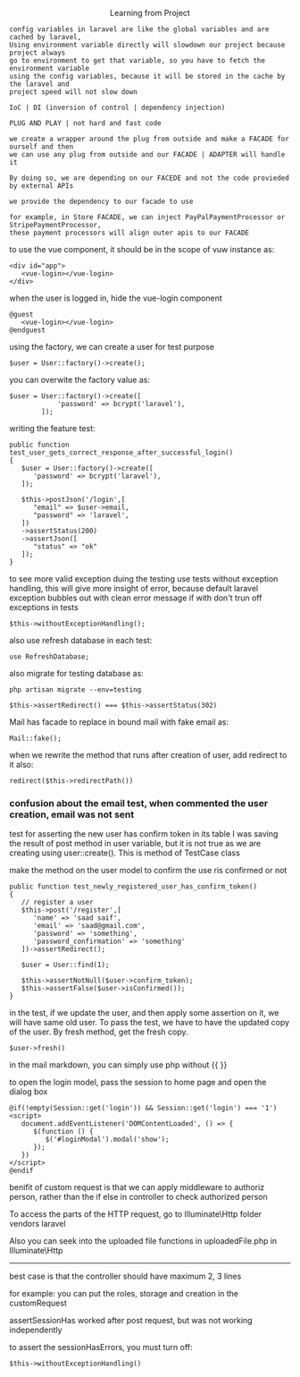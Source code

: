 <p align="center">Learning from Project</p>

```
config variables in laravel are like the global variables and are cached by laravel,
Using environment variable directly will slowdown our project because project always
go to environment to get that variable, so you have to fetch the environment variable
using the config variables, because it will be stored in the cache by the laravel and
project speed will not slow down
```

```
IoC | DI (inversion of control | dependency injection)

PLUG AND PLAY | not hard and fast code

we create a wrapper around the plug from outside and make a FACADE for ourself and then
we can use any plug from outside and our FACADE | ADAPTER will handle it

By doing so, we are depending on our FACEDE and not the code provieded by external APIs

we provide the dependency to our facade to use

for example, in Store FACADE, we can inject PayPalPaymentProcessor or StripePaymentProcessor,
these payment processors will align outer apis to our FACADE

```

to use the vue component, it should be in the scope of vuw instance as:

```
<div id="app">
   <vue-login></vue-login>
</div>

```

when the user is logged in, hide the vue-login component

```
@guest
   <vue-login></vue-login>
@endguest

```

using the factory, we can create a user for test purpose

```
$user = User::factory()->create();

```

you can overwite the factory value as:

```
$user = User::factory()->create([
            'password' => bcrypt('laravel'),
        ]);
```

writing the feature test:

```
public function test_user_gets_correct_response_after_successful_login()
{
   $user = User::factory()->create([
      'password' => bcrypt('laravel'),
   ]);

   $this->postJson('/login',[
      "email" => $user->email,
      "password" => 'laravel',
   ])
   ->assertStatus(200)
   ->assertJson([
      "status" => "ok"
   ]);
}

```

to see more valid exception duing the testing use tests without exception handling, this will give more insight of error,
because default laravel exception bubbles out with clean error message if with don't trun off exceptions in tests

```
$this->withoutExceptionHandling();

```

also use refresh database in each test:

```
use RefreshDatabase;
```

also migrate for testing database as:

```
php artisan migrate --env=testing

```

```
$this->assertRedirect() === $this->assertStatus(302)

```

Mail has facade to replace in bound mail with fake email as:

```
Mail::fake();

```

when we rewrite the method that runs after creation of user, add redirect to it also:

```
redirect($this->redirectPath())

```

### confusion about the email test, when commented the user creation, email was not sent

test for asserting the new user has confirm token in its table
I was saving the result of post method in user variable, but it is not true
as we are creating using user::create(). This is method of TestCase class

make the method on the user model to confirm the use ris confirmed or not

```
public function test_newly_registered_user_has_confirm_token()
{
   // register a user
   $this->post('/register',[
      'name' => 'saad saif',
      'email' => 'saad@gmail.com',
      'password' => 'something',
      'password_confirmation' => 'something'
   ])->assertRedirect();

   $user = User::find(1);

   $this->assertNotNull($user->confirm_token);
   $this->assertFalse($user->isConfirmed());
}

```

in the test, if we update the user, and then apply some assertion on it, we will have same old user.
To pass the test, we have to have the updated copy of the user. By fresh method, get the fresh copy.

```
$user->fresh()

```

in the mail markdown, you can simply use php without {{  }}

to open the login model, pass the session to home page and open the dialog box

```
@if(!empty(Session::get('login')) && Session::get('login') === '1')
<script>
   document.addEventListener('DOMContentLoaded', () => {
      $(function () {
         $('#loginModal').modal('show');
      });
   })
</script>
@endif

```

benifit of custom request is that we can apply middleware to authoriz person,
rather than the if else in controller to check authorized person

To access the parts of the HTTP request, go to Illuminate\Http folder vendors laravel

Also you can seek into the uploaded file functions in uploadedFile.php in Illuminate\Http

---

best case is that the controller should have maximum 2, 3 lines

for example: you can put the roles, storage and creation in the customRequest

assertSessionHas worked after post request, but was not working independently

to assert the sessionHasErrors, you must turn off:

```
$this->withoutExceptionHandling()
```
